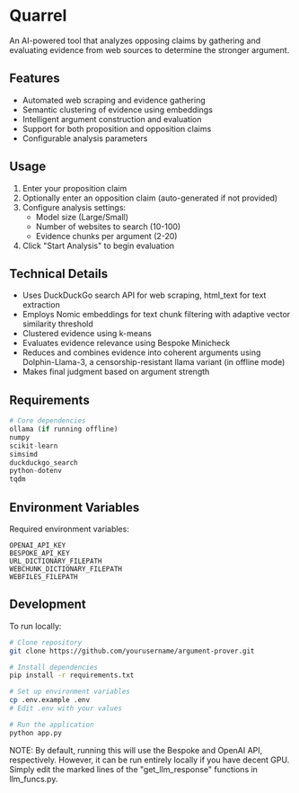# Quarrel 

An AI-powered tool that analyzes opposing claims by gathering and evaluating evidence from web sources to determine the stronger argument.

## Features

- Automated web scraping and evidence gathering
- Semantic clustering of evidence using embeddings
- Intelligent argument construction and evaluation 
- Support for both proposition and opposition claims
- Configurable analysis parameters

## Usage

1. Enter your proposition claim
2. Optionally enter an opposition claim (auto-generated if not provided)
3. Configure analysis settings:
   - Model size (Large/Small)
   - Number of websites to search (10-100)
   - Evidence chunks per argument (2-20)
4. Click "Start Analysis" to begin evaluation

## Technical Details

- Uses DuckDuckGo search API for web scraping, html_text for text extraction
- Employs Nomic embeddings for text chunk filtering with adaptive vector similarity threshold
- Clustered evidence using k-means
- Evaluates evidence relevance using Bespoke Minicheck
- Reduces and combines evidence into coherent arguments using Dolphin-Llama-3, a censorship-resistant llama variant (in offline mode)
- Makes final judgment based on argument strength

## Requirements

```python
# Core dependencies
ollama (if running offline)
numpy
scikit-learn
simsimd
duckduckgo_search
python-dotenv
tqdm
```

## Environment Variables

Required environment variables:
```
OPENAI_API_KEY
BESPOKE_API_KEY
URL_DICTIONARY_FILEPATH 
WEBCHUNK_DICTIONARY_FILEPATH  
WEBFILES_FILEPATH
```

## Development

To run locally:
 
```bash
# Clone repository
git clone https://github.com/yourusername/argument-prover.git

# Install dependencies
pip install -r requirements.txt

# Set up environment variables
cp .env.example .env
# Edit .env with your values

# Run the application
python app.py
```
NOTE: By default, running this will use the Bespoke and OpenAI API, respectively. However, it can be run entirely locally if you have decent GPU. Simply edit the marked lines of the "get_llm_response" functions in llm_funcs.py. 

